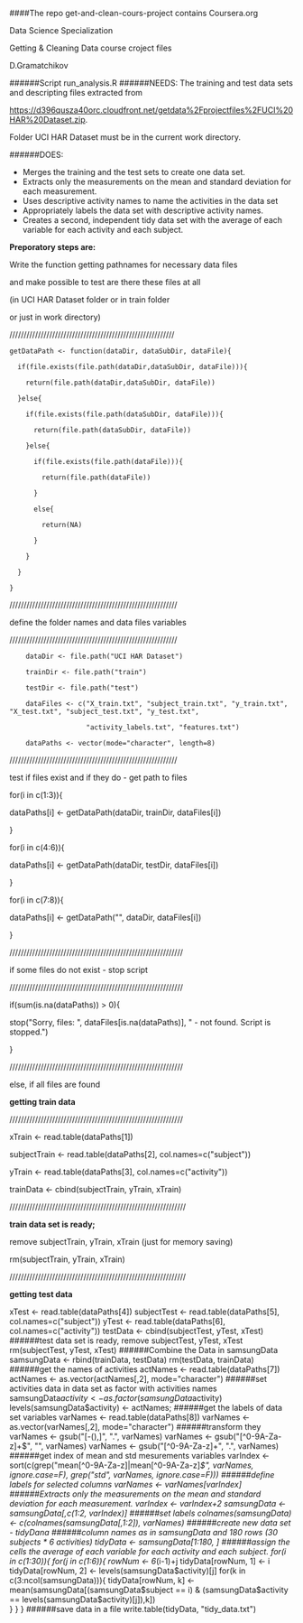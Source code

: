 ####The repo get-and-clean-cours-project contains
Coursera.org

Data Science Specialization

Getting & Cleaning Data course croject files

D.Gramatchikov

######Script run_analysis.R
######NEEDS:
The training and test data sets and descripting files extracted from 

https://d396qusza40orc.cloudfront.net/getdata%2Fprojectfiles%2FUCI%20HAR%20Dataset.zip.

Folder UCI HAR Dataset must be in the current work directory.


######DOES:
* Merges the training and the test sets to create one data set.
* Extracts only the measurements on the mean and standard deviation for each measurement. 
* Uses descriptive activity names to name the activities in the data set
* Appropriately labels the data set with descriptive activity names. 
* Creates a second, independent tidy data set with the average of each variable for each activity and each subject. 

**Preporatory steps are:**

Write the function getting pathnames for necessary data files

and make possible to test are there these files at all

(in UCI HAR Dataset folder or in train folder

or just in work directory)

//////////////////////////////////////////////////////////

    getDataPath <- function(dataDir, dataSubDir, dataFile){

      if(file.exists(file.path(dataDir,dataSubDir, dataFile))){
  
        return(file.path(dataDir,dataSubDir, dataFile))
    
      }else{
  
        if(file.exists(file.path(dataSubDir, dataFile))){
    
          return(file.path(dataSubDir, dataFile))
      
        }else{
    
          if(file.exists(file.path(dataFile))){
      
            return(file.path(dataFile))
        
          }
      
          else{
      
            return(NA)
        
          }
      
        }
    
      }
  
    }

///////////////////////////////////////////////////////////

define the folder names and data files variables

///////////////////////////////////////////////////////////

        dataDir <- file.path("UCI HAR Dataset")

        trainDir <- file.path("train")

        testDir <- file.path("test")

        dataFiles <- c("X_train.txt", "subject_train.txt", "y_train.txt", "X_test.txt", "subject_test.txt", "y_test.txt", 

                       "activity_labels.txt", "features.txt")
               
        dataPaths <- vector(mode="character", length=8)

///////////////////////////////////////////////////////////

test if files exist and if they do - get path to files

for(i in c(1:3)){

  dataPaths[i] <- getDataPath(dataDir, trainDir, dataFiles[i])
  
}

for(i in c(4:6)){

  dataPaths[i] <- getDataPath(dataDir, testDir, dataFiles[i])
  
}

for(i in c(7:8)){

  dataPaths[i] <- getDataPath("", dataDir, dataFiles[i])
  
}

/////////////////////////////////////////////////////////////

if some files do not exist - stop script

/////////////////////////////////////////////////////////////

if(sum(is.na(dataPaths)) > 0){

  stop("Sorry, files: ", dataFiles[is.na(dataPaths)], " - not found. Script is stopped.")
  
}

/////////////////////////////////////////////////////////////

else, if all files are found

**getting train data**

/////////////////////////////////////////////////////////////

xTrain <- read.table(dataPaths[1])

subjectTrain <- read.table(dataPaths[2], col.names=c("subject"))

yTrain <- read.table(dataPaths[3], col.names=c("activity"))

trainData <- cbind(subjectTrain, yTrain, xTrain)

//////////////////////////////////////////////////////////////

**train data set is ready;**

remove subjectTrain, yTrain, xTrain (just for memory saving)

rm(subjectTrain, yTrain, xTrain)

//////////////////////////////////////////////////////////////

**getting test data**

xTest <- read.table(dataPaths[4])
subjectTest <- read.table(dataPaths[5], col.names=c("subject"))
yTest <- read.table(dataPaths[6], col.names=c("activity"))
testData <- cbind(subjectTest, yTest, xTest)
######test data set is ready, remove subjectTest, yTest, xTest
rm(subjectTest, yTest, xTest)
######Combine the Data in samsungData
samsungData <- rbind(trainData, testData)
rm(testData, trainData)
######get the names of activities
actNames <- read.table(dataPaths[7])
actNames <- as.vector(actNames[,2], mode="character")
######set activities data in data set as factor with activities names
samsungData$activity <- as.factor(samsungData$activity)
levels(samsungData$activity) <- actNames;
######get the labels of data set variables
varNames <- read.table(dataPaths[8])
varNames <- as.vector(varNames[,2], mode="character")
######transform they
varNames <- gsub("[-(),]", ".", varNames)
varNames <- gsub("[^0-9A-Za-z]+$", "", varNames) 
varNames <- gsub("[^0-9A-Za-z]+", ".", varNames)
######get index of mean and std mesurements variables
varIndex <- sort(c(grep("mean[^0-9A-Za-z]|mean[^0-9A-Za-z]*$", varNames, ignore.case=F), grep("std", varNames, ignore.case=F)))
######define labels for selected columns
varNames <- varNames[varIndex]
######Extracts only the measurements on the mean and standard deviation for each measurement.
varIndex <- varIndex+2
samsungData <- samsungData[,c(1:2, varIndex)]
######set labels
colnames(samsungData) <- c(colnames(samsungData[,1:2]), varNames)
######create new data set - tidyDana 
######column names as in samsungData and 180 rows (30 subjects * 6 activities)
tidyData <- samsungData[1:180, ]
######assign the cells the average of each variable for each activity and each subject.
for(i in c(1:30)){
  for(j in c(1:6)){
    rowNum <- 6*(i-1)+j
    tidyData[rowNum, 1] <- i
    tidyData[rowNum, 2] <- levels(samsungData$activity)[j]
    for(k in c(3:ncol(samsungData))){
      tidyData[rowNum, k] <- mean(samsungData[(samsungData$subject == i) & (samsungData$activity == levels(samsungData$activity)[j]),k])      
    }
  }
}
######save data in a file
write.table(tidyData, "tidy_data.txt")
